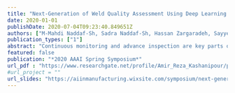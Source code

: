 ```yaml
---
title: "Next-Generation of Weld Quality Assessment Using Deep Learning and Digital Radiography"
date: 2020-01-01
publishDate: 2020-07-04T09:23:40.849651Z
authors: ["M-Mahdi Naddaf-Sh, Sadra Naddaf-Sh, Hassan Zargaradeh, Sayyed M Zahiri, Maxim Dalton, Gabriel Elpers, Amir R Kashani "]
publication_types: ["1"]
abstract: "Continuous monitoring and advance inspection are key parts of modern manufacturing and sustainment of aging infrastructure. The growing demand for these needs and shortage of required skill set can slow down the global economy by increase the risk or costs associated with catastrophic events. The diversity of requirements and specialized standards and codes around the world along with time-sensitive aspect of such inspection makes advanced inspection a prime application for utilizing Artificial Intelligence (AI) as an assisting tool which not only automates repeated tasks but also provides users with supporting inference to increase confidence before and during the inspection operation. In most critical cases, NDT must be done once immediately after the weld is created and then on a scheduled or unscheduled basis as the weld ages. One of most reliable NDT methods is radiography imaging using penetrating gamma or X-ray radiation. Existing Assisted Defect Recognition (ADR) tools in the literature are heavily focused on high-quality X-ray images and laboratory focused imaging parameters which in many cases are not representative of imaging done in construction sites. Moreover , they are focused on welds that have undergone aging and have very clear defects, which classical image processing could address easily. In this paper and demonstration we review the application of deep learning to find defects in newly-created welds with minimal defect size and field-quality manual girth welds as opposed to laboratory welds, and address the industry standards for classification of discontinuities (de-fects). In this work first we developed and contextualized over 100,000 X-ray images from various welds and annotated them with a group of NDT experts with varying years of experience. Based on this data and annotations, an optimized Con-volutional Neural Network (CNN) is designed and trained for detecting discontinuity and defects. Performance of the designed CNN is tested against other CNN architectures and an overall accuracy of 96% over all classes is achieved."
featured: false
publication: "*2020 AAAI Spring Symposium*"
url_pdf : "https://www.researchgate.net/profile/Amir_Reza_Kashanipour/publication/340234164_Next-Generation_of_Weld_Quality_Assessment_Using_Deep_Learning_and_Digital_Radiography/links/5e7e2a1fa6fdcc139c0c3a8f/Next-Generation-of-Weld-Quality-Assessment-Using-Deep-Learning-and-Digital-Radiography.pdf"
#url_project = ""
url_slides: "https://aiinmanufacturing.wixsite.com/symposium/next-generation-weld" 
---
```



